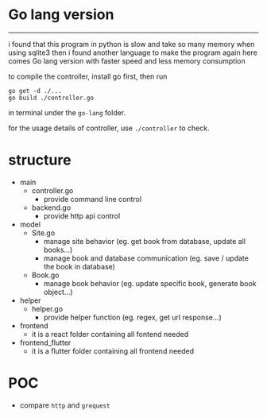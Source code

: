 # Go lang version
----

i found that this program in python is slow and take so many memory when using sqlite3
then i found another language to make the program again
here comes Go lang version with faster speed and less memory consumption

to compile the controller, install go first, then run 
```ternimal
go get -d ./...
go build ./controller.go
```
in terminal under the `go-lang` folder.

for the usage details of controller, use `./controller` to check.

# structure
- main
	- controller.go
		* provide command line control
	- backend.go
		* provide http api control
- model
	- Site.go
		* manage site behavior (eg. get book from database, update all books...)
		* manage book and database communication (eg. save / update the book in database)
	- Book.go
		* manage book behavior (eg. update specific book, generate book object...)
- helper
	- helper.go
		* provide helper function (eg. regex, get url response...)
- frontend
	* it is a react folder containing all fontend needed
- frontend_flutter
	* it is a flutter folder containing all frontend needed

# POC
- compare `http` and `grequest`